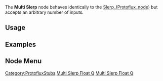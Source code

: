 <languages></languages>

The **Multi Slerp** node behaves identically to the
[Slerp_(Protoflux_node)](Slerp_(Protoflux_node) "wikilink") but accepts
an arbitrary number of inputs.

## Usage

## Examples

## Node Menu

[Category:ProtofluxStubs](Category:ProtofluxStubs "wikilink") [Multi
Slerp Float Q](Category:Protoflux{{#translation:}} "wikilink") [Multi
Slerp Float Q](Category:Protoflux:Math{{#translation:}} "wikilink")